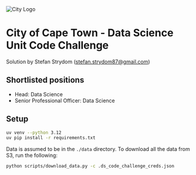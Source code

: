<img src="img/city_emblem.png" alt="City Logo"/>

# City of Cape Town - Data Science Unit Code Challenge

Solution by Stefan Strydom (stefan.strydom87@gmail.com)

## Shortlisted positions
- Head: Data Science
- Senior Professional Officer: Data Science

## Setup
```bash
uv venv --python 3.12
uv pip install -r requirements.txt
```

Data is assumed to be in the `./data` directory. To download all the data from S3, run the following:
```bash
python scripts/download_data.py -c .ds_code_challenge_creds.json
```
